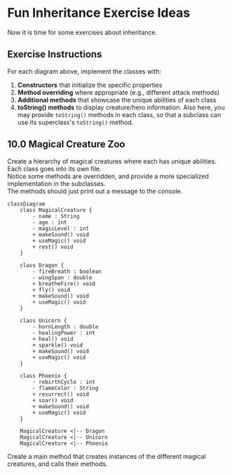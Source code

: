 # Fun Inheritance Exercise Ideas

Now it is time for some exercises about inheritance.

## Exercise Instructions

For each diagram above, implement the classes with:

1. **Constructors** that initialize the specific properties
2. **Method overriding** where appropriate (e.g., different attack methods)
3. **Additional methods** that showcase the unique abilities of each class
4. **toString() methods** to display creature/hero information. Also here, you may provide `toString()` methods in each class, so that a subclass can use its superclass's `toString()` method.


## 10.0 Magical Creature Zoo

Create a hierarchy of magical creatures where each has unique abilities.\
Each class goes into its own file.\
Notice some methods are overridden, and provide a more specialized implementation in the subclasses.\
The methods should just print out a message to the console.

```mermaid
classDiagram
    class MagicalCreature {
        - name : String
        - age : int
        - magicLevel : int
        + makeSound() void
        + useMagic() void
        + rest() void
    }
    
    class Dragon {
        - fireBreath : boolean
        - wingSpan : double
        + breatheFire() void
        + fly() void
        + makeSound() void
        + useMagic() void
    }
    
    class Unicorn {
        - hornLength : double
        - healingPower : int
        + heal() void
        + sparkle() void
        + makeSound() void
        + useMagic() void
    }
    
    class Phoenix {
        - rebirthCycle : int
        - flameColor : String
        + resurrect() void
        + soar() void
        + makeSound() void
        + useMagic() void
    }
    
    MagicalCreature <|-- Dragon
    MagicalCreature <|-- Unicorn
    MagicalCreature <|-- Phoenix
```

Create a main method that creates instances of the different magical creatures, and calls their methods.





